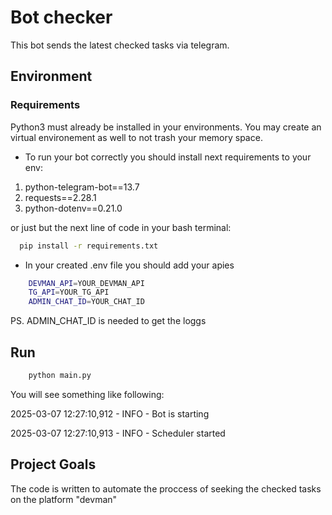 # Bot checker

This bot sends the latest checked tasks via telegram. 

## Environment

### Requirements


Python3 must already be installed in your environments. You may create an virtual environement as well to not trash your memory space. 

 - To run your bot correctly you should install next requirements to your env:


1. python-telegram-bot==13.7
2. requests==2.28.1
3. python-dotenv==0.21.0

or just but the next line of code in your bash terminal:

```bash
  pip install -r requirements.txt
```

- In your created .env file you should add your apies

```bash
    DEVMAN_API=YOUR_DEVMAN_API
    TG_API=YOUR_TG_API
    ADMIN_CHAT_ID=YOUR_CHAT_ID
```

PS. ADMIN_CHAT_ID is needed to get the loggs

## Run

```bash
    python main.py
```

You will see something like following:

2025-03-07 12:27:10,912 - INFO - Bot is starting

2025-03-07 12:27:10,913 - INFO - Scheduler started


## Project Goals

The code is written to automate the proccess of seeking the checked tasks on the platform "devman"
